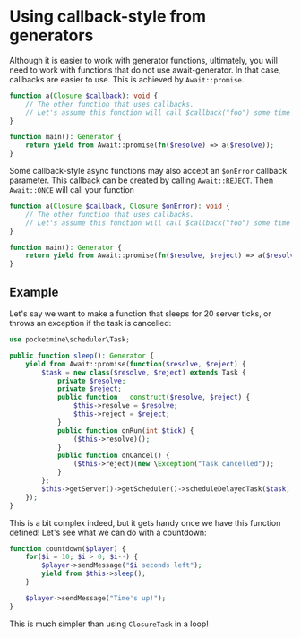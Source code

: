 # Using callback-style from generators
Although it is easier to work with generator functions,
ultimately, you will need to work with functions that do not use await-generator.
In that case, callbacks are easier to use.
This is achieved by `Await::promise`.

```php
function a(Closure $callback): void {
	// The other function that uses callbacks.
	// Let's assume this function will call $callback("foo") some time later.
}

function main(): Generator {
	return yield from Await::promise(fn($resolve) => a($resolve));
}
```

Some callback-style async functions may also accept an `$onError` callback parameter.
This callback can be created by calling `Await::REJECT`.
Then `Await::ONCE` will call your function 

```php
function a(Closure $callback, Closure $onError): void {
	// The other function that uses callbacks.
	// Let's assume this function will call $callback("foo") some time later.
}

function main(): Generator {
	return yield from Await::promise(fn($resolve, $reject) => a($resolve, $reject));
}
```

## Example
Let's say we want to make a function that sleeps for 20 server ticks,
or throws an exception if the task is cancelled:

```php
use pocketmine\scheduler\Task;

public function sleep(): Generator {
	yield from Await::promise(function($resolve, $reject) {
		$task = new class($resolve, $reject) extends Task {
			private $resolve;
			private $reject;
			public function __construct($resolve, $reject) {
				$this->resolve = $resolve;
				$this->reject = $reject;
			}
			public function onRun(int $tick) {
				($this->resolve)();
			}
			public function onCancel() {
				($this->reject)(new \Exception("Task cancelled"));
			}
		};
		$this->getServer()->getScheduler()->scheduleDelayedTask($task, 20);
	});
}
```

This is a bit complex indeed, but it gets handy once we have this function defined!
Let's see what we can do with a countdown:

```php
function countdown($player) {
	for($i = 10; $i > 0; $i--) {
		$player->sendMessage("$i seconds left");
		yield from $this->sleep();
	}

	$player->sendMessage("Time's up!");
}
```

This is much simpler than using `ClosureTask` in a loop!
